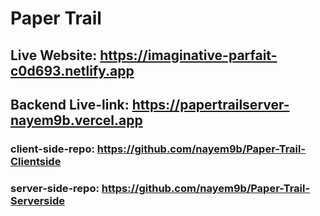 # Paper Trail

## Live Website: https://imaginative-parfait-c0d693.netlify.app

## Backend Live-link: https://papertrailserver-nayem9b.vercel.app

### client-side-repo: https://github.com/nayem9b/Paper-Trail-Clientside

### server-side-repo: https://github.com/nayem9b/Paper-Trail-Serverside
